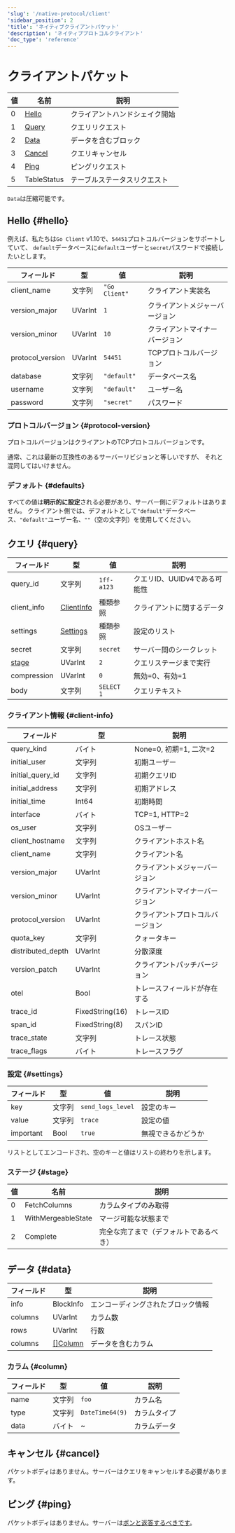 ```yaml
---
'slug': '/native-protocol/client'
'sidebar_position': 2
'title': 'ネイティブクライアントパケット'
'description': 'ネイティブプロトコルクライアント'
'doc_type': 'reference'
---
```




# クライアントパケット

| 値   | 名前               | 説明                     |
|------|-------------------|-------------------------|
| 0    | [Hello](#hello)   | クライアントハンドシェイク開始 |
| 1    | [Query](#query)   | クエリリクエスト         |
| 2    | [Data](#data)     | データを含むブロック      |
| 3    | [Cancel](#cancel) | クエリキャンセル          |
| 4    | [Ping](#ping)     | ピングリクエスト          |
| 5    | TableStatus       | テーブルステータスリクエスト |

`Data`は圧縮可能です。

## Hello {#hello}

例えば、私たちは`Go Client` v1.10で、`54451`プロトコルバージョンをサポートしていて、
`default`データベースに`default`ユーザーと`secret`パスワードで接続したいとします。

| フィールド         | 型      | 値              | 説明                            |
|-------------------|---------|----------------|---------------------------------|
| client_name       | 文字列  | `"Go Client"`  | クライアント実装名               |
| version_major     | UVarInt | `1`            | クライアントメジャーバージョン   |
| version_minor     | UVarInt | `10`           | クライアントマイナーバージョン   |
| protocol_version   | UVarInt | `54451`        | TCPプロトコルバージョン         |
| database          | 文字列  | `"default"`    | データベース名                   |
| username          | 文字列  | `"default"`    | ユーザー名                       |
| password          | 文字列  | `"secret"`     | パスワード                       |

### プロトコルバージョン {#protocol-version}

プロトコルバージョンはクライアントのTCPプロトコルバージョンです。

通常、これは最新の互換性のあるサーバーリビジョンと等しいですが、
それと混同してはいけません。

### デフォルト {#defaults}

すべての値は**明示的に設定**される必要があり、サーバー側にデフォルトはありません。
クライアント側では、デフォルトとして`"default"`データベース、`"default"`ユーザー名、`""`（空の文字列）を使用してください。

## クエリ {#query}

| フィールド        | 型                         | 値           | 説明                    |
|------------------|----------------------------|---------------|-------------------------|
| query_id         | 文字列                     | `1ff-a123`    | クエリID、UUIDv4である可能性   |
| client_info      | [ClientInfo](#client-info) | 種類参照      | クライアントに関するデータ  |
| settings         | [Settings](#settings)      | 種類参照      | 設定のリスト             |
| secret           | 文字列                     | `secret`      | サーバー間のシークレット   |
| [stage](#stage)  | UVarInt                    | `2`           | クエリステージまで実行     |
| compression      | UVarInt                    | `0`           | 無効=0、有効=1         |
| body             | 文字列                     | `SELECT 1`    | クエリテキスト            |

### クライアント情報 {#client-info}

| フィールド            | 型              | 説明                           |
|----------------------|-----------------|-------------------------------|
| query_kind           | バイト          | None=0, 初期=1, 二次=2        |
| initial_user         | 文字列          | 初期ユーザー                   |
| initial_query_id     | 文字列          | 初期クエリID                  |
| initial_address      | 文字列          | 初期アドレス                   |
| initial_time         | Int64           | 初期時間                      |
| interface            | バイト          | TCP=1, HTTP=2                 |
| os_user              | 文字列          | OSユーザー                     |
| client_hostname      | 文字列          | クライアントホスト名           |
| client_name          | 文字列          | クライアント名                 |
| version_major        | UVarInt         | クライアントメジャーバージョン |
| version_minor        | UVarInt         | クライアントマイナーバージョン |
| protocol_version     | UVarInt         | クライアントプロトコルバージョン |
| quota_key            | 文字列          | クォータキー                   |
| distributed_depth    | UVarInt         | 分散深度                       |
| version_patch        | UVarInt         | クライアントパッチバージョン   |
| otel                 | Bool            | トレースフィールドが存在する     |
| trace_id             | FixedString(16) | トレースID                     |
| span_id              | FixedString(8)  | スパンID                       |
| trace_state          | 文字列          | トレース状態                   |
| trace_flags          | バイト          | トレースフラグ                 |

### 設定 {#settings}

| フィールド  | 型      | 値                   | 説明                        |
|-------------|---------|----------------------|-----------------------------|
| key         | 文字列  | `send_logs_level`    | 設定のキー                  |
| value       | 文字列  | `trace`              | 設定の値                    |
| important   | Bool    | `true`               | 無視できるかどうか           |

リストとしてエンコードされ、空のキーと値はリストの終わりを示します。

### ステージ {#stage}

| 値   | 名前                 | 説明                                       |
|------|---------------------|--------------------------------------------|
| 0    | FetchColumns        | カラムタイプのみ取得                      |
| 1    | WithMergeableState  | マージ可能な状態まで                       |
| 2    | Complete            | 完全な完了まで（デフォルトであるべき）     |

## データ {#data}

| フィールド   | 型                  | 説明                        |
|--------------|---------------------|-----------------------------|
| info         | BlockInfo           | エンコーディングされたブロック情報 |
| columns      | UVarInt             | カラム数                    |
| rows         | UVarInt             | 行数                        |
| columns      | [[]Column](#column) | データを含むカラム          |

### カラム {#column}

| フィールド | 型      | 値               | 説明             |
|------------|---------|-----------------|------------------|
| name       | 文字列  | `foo`           | カラム名        |
| type       | 文字列  | `DateTime64(9)` | カラムタイプ      |
| data       | バイト   | ~               | カラムデータ      |

## キャンセル {#cancel}

パケットボディはありません。サーバーはクエリをキャンセルする必要があります。

## ピング {#ping}

パケットボディはありません。サーバーは[ポンと返答するべきです](./server.md#pong)。
